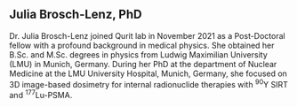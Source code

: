 ## Julia Brosch-Lenz, PhD

Dr. Julia Brosch-Lenz joined Qurit lab in November 2021 as a Post-Doctoral fellow with a profound background in medical physics. She obtained her B.Sc. and M.Sc. degrees in physics from Ludwig Maximilian University (LMU) in Munich, Germany. During her PhD at the department of Nuclear Medicine at the LMU University Hospital, Munich, Germany, she focused on 3D image-based dosimetry for internal radionuclide therapies with <sup>90</sup>Y SIRT and <sup>177</sup>Lu-PSMA.